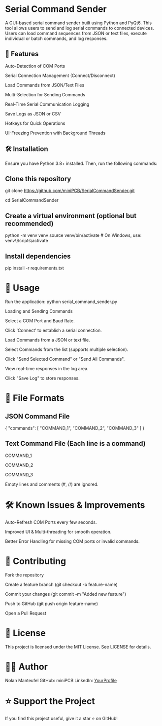 # Serial Command Sender

A GUI-based serial command sender built using Python and PyQt6. This tool allows users to send and log serial commands to connected devices. Users can load command sequences from JSON or text files, execute individual or batch commands, and log responses.

## 🚀 Features

Auto-Detection of COM Ports

Serial Connection Management (Connect/Disconnect)

Load Commands from JSON/Text Files

Multi-Selection for Sending Commands

Real-Time Serial Communication Logging

Save Logs as JSON or CSV

Hotkeys for Quick Operations

UI-Freezing Prevention with Background Threads

## 🛠️ Installation

Ensure you have Python 3.8+ installed. Then, run the following commands:

## Clone this repository
git clone https://github.com/miniPCB/SerialCommandSender.git

cd SerialCommandSender

## Create a virtual environment (optional but recommended)
python -m venv venv
source venv/bin/activate  # On Windows, use: venv\Scripts\activate

## Install dependencies
pip install -r requirements.txt

# 📖 Usage

Run the application: python serial_command_sender.py

Loading and Sending Commands

Select a COM Port and Baud Rate.

Click 'Connect' to establish a serial connection.

Load Commands from a JSON or text file.

Select Commands from the list (supports multiple selection).

Click "Send Selected Command" or "Send All Commands".

View real-time responses in the log area.

Click "Save Log" to store responses.

# 📂 File Formats

## JSON Command File

{
  "commands": [
    "COMMAND_1",
    "COMMAND_2",
    "COMMAND_3"
  ]
}

## Text Command File (Each line is a command)

COMMAND_1

COMMAND_2

COMMAND_3

Empty lines and comments (#, //) are ignored.

# 🛠️ Known Issues & Improvements

Auto-Refresh COM Ports every few seconds.

Improved UI & Multi-threading for smooth operation.

Better Error Handling for missing COM ports or invalid commands.

# 🤝 Contributing

Fork the repository

Create a feature branch (git checkout -b feature-name)

Commit your changes (git commit -m "Added new feature")

Push to GitHub (git push origin feature-name)

Open a Pull Request

# 📜 License

This project is licensed under the MIT License. See LICENSE for details.

# 👨‍💻 Author

Nolan Manteufel
GitHub: miniPCB
LinkedIn: [YourProfile](https://www.linkedin.com/in/nolanmanteufel/)

# ⭐ Support the Project

If you find this project useful, give it a star ⭐ on GitHub!
